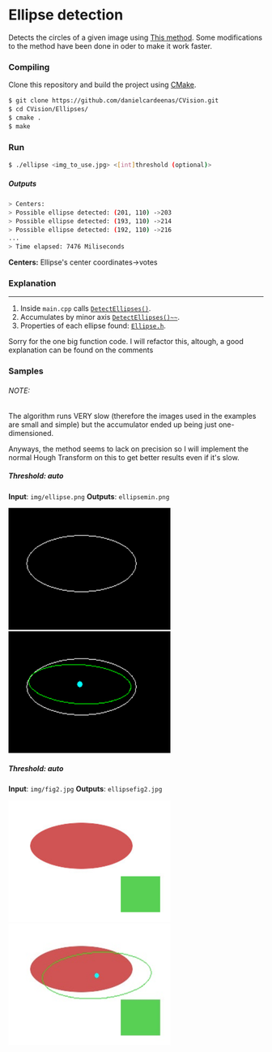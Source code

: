 # Ellipse detection
Detects the circles of a given image using [This method](http://hci.iwr.uni-heidelberg.de/publications/dip/2002/ICPR2002/DATA/07_3_20.PDF).
Some modifications to the method have been done in oder to make it work faster.

### Compiling

Clone this repository and build the project using [CMake](http://www.cmake.org/download/).

```sh
$ git clone https://github.com/danielcardeenas/CVision.git
$ cd CVision/Ellipses/
$ cmake .
$ make
```
### Run
```sh
$ ./ellipse <img_to_use.jpg> <[int]threshold (optional)>
```
##### Outputs

```sh
> Centers:
> Possible ellipse detected: (201, 110) ->203
> Possible ellipse detected: (193, 110) ->214
> Possible ellipse detected: (192, 110) ->216
...
> Time elapsed: 7476 Miliseconds

```


**Centers:** Ellipse's center coordinates->votes

### Explanation

---------------------------------------

1.  Inside `main.cpp` calls [`DetectEllipses()`](https://github.com/danielcardeenas/CVision/blob/master/libs/Utils.cpp#L846). 
2.  Accumulates by minor axis [`DetectEllipses()~~`](https://github.com/danielcardeenas/CVision/blob/master/libs/Utils.cpp#L959). 
3.  Properties of each ellipse found: [`Ellipse.h`](https://github.com/danielcardeenas/CVision/blob/master/libs/Ellipse.h).

Sorry for the one big function code. I will refactor this, altough, a good explanation can be found on the comments

### Samples


###### NOTE:
The algorithm runs VERY slow (therefore the images used in the examples are small and simple) but the accumulator ended up being just one-dimensioned.

Anyways, the method seems to lack on precision so I will implement the normal Hough Transform on this to get better results even if it's slow.

##### Threshold: auto

**Input**: ```img/ellipse.png```
**Outputs**: ```ellipsemin.png```

<img src="https://raw.githubusercontent.com/danielcardeenas/CVision/master/Ellipses/img/ellipse.png" width="320" height="240" />
<img src="https://raw.githubusercontent.com/danielcardeenas/CVision/master/Ellipses/ellipsemin.png" width="320" height="240" />

##### Threshold: auto

**Input**: ```img/fig2.jpg```
**Outputs**: ```ellipsefig2.jpg```

<img src="https://raw.githubusercontent.com/danielcardeenas/CVision/master/Ellipses/img/fig2.jpg" width="320" height="240" />
<img src="https://raw.githubusercontent.com/danielcardeenas/CVision/master/Ellipses/ellipsefig2.jpg" width="320" height="240" />
